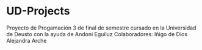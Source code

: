 # UD-Projects
Proyecto de Progamación 3 de final de semestre cursado en la Universidad de Deusto con la ayuda de Andoni Eguiluz
Colaboradores:
  	Iñigo de Dios
    Alejandra Arche
